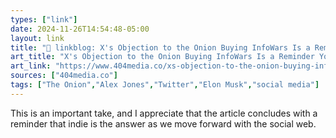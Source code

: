 ```yaml
---
types: ["link"]
date: 2024-11-26T14:54:48-05:00
layout: link
title: "🔗 linkblog: X's Objection to the Onion Buying InfoWars Is a Reminder You Do Not Own Your Social Media Accounts'"
art_title: "X's Objection to the Onion Buying InfoWars Is a Reminder You Do Not Own Your Social Media Accounts"
art_link: "https://www.404media.co/xs-objection-to-the-onion-buying-infowars-is-a-reminder-you-do-not-own-your-social-media-accounts/"
sources: ["404media.co"]
tags: ["The Onion","Alex Jones","Twitter","Elon Musk","social media"]
---
```

This is an important take, and I appreciate that the article concludes with a reminder that indie is the answer as we move forward with the social web.
